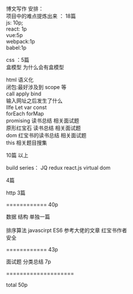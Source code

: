 博文写作 安排：<br>
项目中的难点提炼出来  ： 18篇  <br>
js: 10p;<br>
react: 1p<br>
vue:5p<br>
webpack:1p<br>
babel:1p<br>


css ：5篇<br>
盒模型 为什么会有盒模型 <br>


html 语义化<br>
闭包:最好涉及到 scope 等 <br>
call apply bind <br>
输入网址之后发生了什么<br>
IIfe Let var const<br>
forEach forMap <br>
promising 读书总结 相关面试题<br>
原形红宝石 读书总结 相关面试题 <br>
dom 红宝书的读书总结  相关面试题 <br>
this 相关题目搜集<br>

10篇 以上 <br>


build series：  JQ redux react.js virtual dom <br>

4篇<br>


http 3篇<br>

============ 40p 

数据 结构  单独一篇 <br>  
排序算法  javascirpt ES6 参考大佬的文章 红宝书作者   <br> 
安全 <br> 

============ 43p 

面试题 分类总结 7p

====================

total 50p






 



 
 
 
 
 
 
 
 
 
 
 
 

 
 
 
 
